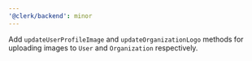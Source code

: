 ```yaml
---
'@clerk/backend': minor
---
```


Add `updateUserProfileImage` and `updateOrganizationLogo` methods for uploading images to `User` and `Organization` respectively.
